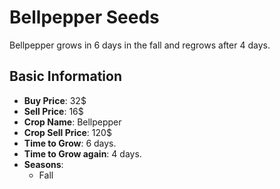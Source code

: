 # Bellpepper Seeds

Bellpepper grows in 6 days in the fall and regrows after 4 days.

## Basic Information

- **Buy Price**: 32$
- **Sell Price**: 16$
- **Crop Name**: Bellpepper
- **Crop Sell Price**: 120$
- **Time to Grow**: 6 days.
- **Time to Grow again**: 4 days.
- **Seasons**:
  - Fall